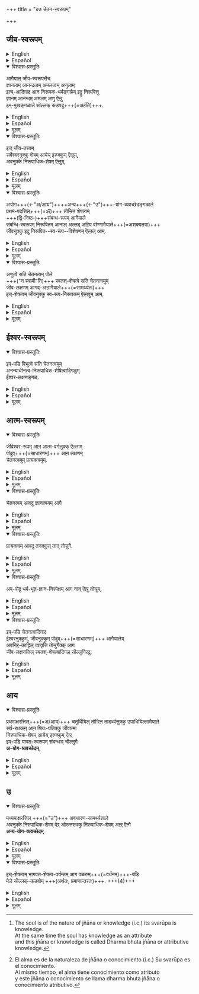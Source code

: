 +++
title = "०७ चेतन-स्वरूपम्"

+++
## जीव-स्वरूपम्

<details><summary>English</summary>

THE NATURE OF THE JĪVA.
</details>

<details><summary>Español</summary>

La naturaleza del Jīva.
</details>

<details open><summary>विश्वास-प्रस्तुतिः</summary>

आगैयाल् जीव-स्वरूपत्तैच्  
ज्ञानत्वम् आनन्दत्वम् अमलत्वम् अणुत्वम्  
इत्य्-आदिगळ् आऩ निरूपक-धर्मङ्गळैय् इट्टु निरूपित्तु  
ज्ञानम् आनन्दम् अमलम् अणु ऎऩ्ऱु  
इम्-मुखङ्गळाले सॊल्लक् कडवदु+++(=अर्हति)+++.
</details>

<details><summary>English</summary>

Therefore the essential nature (svarūpa) of the jīva  
may be described as jñāna (knowledge), bliss (ānanda), (amala) being pure, and being atomic (aṇu)  
in terms of its defining attributes (i. e.) being of the nature of knowledge, being of the nature of bliss, being pure and being atomic. 
</details>

<details><summary>Español</summary>

Por lo tanto, la naturaleza esencial (svarūpa) del jīva  
puede describirse como jñāna (conocimiento), dicha (ānanda), (amala) siendo puro y atómico (aṇu)  
En términos de sus atributos definitorios - es decir,  
ser de la naturaleza del conocimiento,  
ser de la naturaleza de la dicha,  
ser puro y atómico.
</details>

<details><summary>मूलम्</summary>

आगैयाल् जीवस्वरूपत्तैच् ज्ञानत्वमानन्दत्वममलत्वमणुत्वमित्यादिगळाऩ निरूपकधर्मङ्गळैयिट्टु निरूपित्तु ज्ञानमानन्दममलमणु ऎऩ्ऱु इम्मुखङ्गळाले सॊल्लक्कडवदु.
</details>

<details open><summary>विश्वास-प्रस्तुतिः</summary>

इज् जीव-तत्त्वम्  
सर्वेश्वरनुक्कु शेषम् आयेय् इरुक्कुम् ऎऩ्ऱुम्,  
अवनुक्के निरूपाधिक-शेषम् ऎऩ्ऱुम्,
</details>

<details><summary>English</summary>

This reality, viz. the jīva is always śeṣa to Iśvara (i.e.) it exists only for Iśvara  
and it is unconditional śeṣa only to Him. 
</details>

<details><summary>Español</summary>

Esta realidad, a saber El Jīva  
es siempre Śeṣa a Iśvara (es decir),  
existe solo para iśvara  
Y es incondicional Śeṣa solo para él.
</details>

<details><summary>मूलम्</summary>

इज्जीवतत्त्वम् सर्वेश्वरनुक्कु शेषमायेय् इरुक्कुम् ऎऩ्ऱुम्,
अवनुक्के निरूपाधिकशेषम् ऎऩ्ऱुम्,
</details>

<details open><summary>विश्वास-प्रस्तुतिः</summary>

अयोग+++(←"अ/आय")++++अन्य+++(←"उ")+++-योग-व्यवच्छेदङ्गळाले  
प्रथम-पदत्तिल्+++(=ॐ)+++ तोऱ्ऱिऩ शेषत्वम्  
+++(द्वि-निष्ठ-)+++संबन्ध-रूपम् आगैयाले  
संबन्धि-स्वरूपम् निरूपितम् आनाल् अल्लद् अऱिय वॊण्णामैयाले+++(=अशक्यतया)+++  
जीवनुक्कु इदु निरूपित--स्व-रूप--विशेषणम् ऎऩ्ऩल् आम्. 
</details>

<details><summary>English</summary>

Thus its existing (always) for the Lord is affirmed (ayogavyavaccheda)  
and also its existing for no other than the Lord (anya yogavyavaccheda).  
This quality of being śeṣa to the Lord,  
which is disclosed in the first word of Tirumantra, namely om (aum),  
is of the nature of a  relationship ( sambandha)  
and requires, therefore, a thing having that relationship  
and cannot be understood without it.+++(4)+++  
So this śeṣatva may be called an additional quality of a thing,  
namely, the jīva, which has already been defined by its defining attributes.  
</details>

<details><summary>Español</summary>

Así se afirma su existente (siempre) para el Señor (Ayogavyavaccheda)  
y también es existente para ningún otro que el Señor (Anya Yogavyavaccheda).  
Esta calidad de ser Śeṣa para el Señor,  
que se revela en la primera palabra de Tirumantra, a saber, OM (AUM),  
es de la naturaleza de una relación (sambandha)  
y requiere, por lo tanto, algo que tiene esa relación
y no se puede entender sin él.  
Entonces, este śeṣatva puede llamarse una calidad adicional de una cosa,  
a saber, el Jīva, que ya ha sido definido por sus atributos definitorios.
</details>

<details><summary>मूलम्</summary>

अयोगान्ययोग-व्यवच्छेदङ्गळाले प्रथमपदत्तिल् तोऱ्ऱिऩ शेषत्वम् संबन्धरूपमागैयाले संबन्धिस्वरूपम् निरूपितमानालल्लदऱिय वॊण्णामैयाले जीवनुक्कु इदु निरूपितस्वरूपविशेषणमॆऩ्ऩलाम्. 
</details>

<details open><summary>विश्वास-प्रस्तुतिः</summary>

अणुत्वे सति चेतनत्वम् पोले  
+++("न स्वामी"ति)+++ स्वतश्-शेषत्वे सति चेतनत्वमुम्  
जीव-लक्षणम् आगव्-अऱ्ऱागैयाले+++(=सामर्थ्यतः)+++  
इच्-शेषत्वम् जीवनुक्कु स्व-रूप-निरूपकम् ऎऩ्ऩवुम् आम्. 
</details>

<details><summary>English</summary>

Here the definition of the jīva is that it is a thing which is sentient while being also atomic.   
Similarly the jīva may also be defined as a thing which is sentient while being also, by its nature, śeṣa.  
So this quality of being śeṣa may also be called an attribute which defines the thing, viz, the jīva.
</details>

<details><summary>Español</summary>

Aquí la definición del Jīva  
es que es algo que es sensible mientras también es atómico.  
Del mismo modo, el Jīva también puede definirse  
como una cosa que es sensible mientras es también, por su naturaleza, Śeṣa.  
Entonces, esta calidad de ser Śeṣa  
también puede llamarse un atributo que define la cosa, a saber, el Jīva.
</details>

<details><summary>मूलम्</summary>

अणुत्वे सति चेतनत्वम् पोले स्वतश्शेषत्वे सति चेतनत्वमुम् जीवलक्षणमागवऱ्ऱागैयाले इच्शेषत्वम् जीवनुक्कु स्वरूपनिरूपकमॆऩ्ऩवुमाम्. 
</details>

## ईश्वर-स्वरूपम्
<details open><summary>विश्वास-प्रस्तुतिः</summary>

इप्-पडि विभुत्वे सति चेतनत्वमुम्  
अनन्याधीनत्व-निरूपाधिक-शेषित्वादिगळुम्  
ईश्वर-लक्षणङ्गळ्.
</details>

<details><summary>English</summary>

Similarly Iśvara may be defined as having sentience along with omnipresence (vibhu).  
He may also be defined as one that is absolutely independent of everything else, while being the unconditional seshin (i.e.) one for whom all other things exist (unconditionally).  
</details>

<details><summary>Español</summary>

Del mismo modo, Iśvara puede definirse como una sensibilidad junto con la omnipresencia (Vibhu).  
También puede definirse como uno que es absolutamente independiente de todo lo demás,  
mientras que ser el seshin incondicional  
(es decir) para quien existen todas las demás cosas (incondicionalmente).
</details>

<details><summary>मूलम्</summary>

इप्पडि विभुत्वेसति चेतनत्वमुम् अनन्याधीनत्वनिरूपाधिकशेषित्वादिगळुमीश्वरलक्षणङ्गळ्.
</details>

## आत्म-स्वरूपम्
<details open><summary>विश्वास-प्रस्तुतिः</summary>

जीवेश्वर-रूपम् आऩ आत्म-वर्गत्तुक्क् ऎल्लाम्  
पॊदुव्+++(=साधारणम्)+++ आऩ लक्षणम्  
चेतनत्वमुम् प्रत्यक्त्वमुम्.
</details>

<details><summary>English</summary>

The class of atmas which includes jīvas and Iśvara  
may be defined as those that are sentient and pratyak  
(i.e. which are subjective and have inwardness). 
</details>

<details><summary>Español</summary>

La clase de ATMAS que incluye a Jīvas e Iśvara  
puede definirse como los que son sensibles y pratyak  
(es decir, que son subjetivos y tienen interioridad).
</details>

<details><summary>मूलम्</summary>

जीवेश्वररूपमाऩ आत्मवर्गत्तुक्कॆल्लाम् पॊदुवाऩ लक्षणम् चेतनत्वमुम् प्रत्यक्त्वमुम्.
</details>

<details open><summary>विश्वास-प्रस्तुतिः</summary>

चेतनत्वम् आवदु ज्ञानाश्रयम् आगै
</details>

<details><summary>English</summary>

To be sentient is to be the possessor of knowledge. 
</details>

<details><summary>Español</summary>

Ser sensible es ser la poseedora del conocimiento.
</details>

<details><summary>मूलम्</summary>

चेतनत्वमावदु ज्ञानाश्रयमागै
</details>

<details open><summary>विश्वास-प्रस्तुतिः</summary>

प्रत्यक्त्वम् आवदु तनक्कुत् ताऩ् तोऱ्ऱुगै.
</details>

<details><summary>English</summary>

To be subjective or inward (or pratyak) is to possess luminosity to oneself. 
</details>

<details><summary>Español</summary>

Ser subjetivo o interno (o pratyak) es poseer luminosidad para uno mismo.
</details>

<details><summary>मूलम्</summary>

प्रत्यक्त्वमावदु तनक्कुत्ताऩ् तोऱ्ऱुगै.
</details>

<details open><summary>विश्वास-प्रस्तुतिः</summary>

अप्-पोदु धर्म-भूत-ज्ञान-निरपेक्षम् आग नाऩ् ऎऩ्ऱु तोऱ्ऱुम्.
</details>

<details><summary>English</summary>

The atmā or soul is self-luminous  
and shines as 'I'  
without the help of the attributive knowledge [^f145] (dharmabhūta  jñāna) .

[^f145]: 

    The soul is of the nature of jñāna or knowledge (i.c.) its svarūpa is knowledge.  
    At the same time the soul has knowledge as an attribute  
    and this jñāna or knowledge is called Dharma bhuta jñāna or attributive knowledge.
</details>

<details><summary>Español</summary>

El atmā o el alma es autoluminoso  
y brilla como 'yo'  
sin la ayuda del conocimiento atributivo [^es145] (dharmabhūta jñāna).

[^ES145]:

    El alma es de la naturaleza de jñāna o conocimiento (i.c.)  Su svarūpa es el conocimiento.  
    Al mismo tiempo, el alma tiene conocimiento como atributo  
    y este jñāna o conocimiento se llama dharma bhuta jñāna o conocimiento atributivo.
</details>

<details><summary>मूलम्</summary>

अप्पोदु धर्मभूतज्ञाननिरपेक्षमाग नानॆऩ्ऱु तोऱ्ऱुम्.
</details>

<details open><summary>विश्वास-प्रस्तुतिः</summary>

इप्-पडि चेतनत्वादिगळ्  
ईश्वरनुक्कुम्, जीवनुक्कुम् पॊदुव्+++(=साधारणम्)+++ आगैयालेय्  
अवनिऱ्‌-काट्टिल् व्यावृत्ति तोऱ्ऱुगैक्क् आग  
जीव-लक्षणत्तिल् स्वतश्-शेषत्वादिगळ् सॊल्लुगिऱदु. 
</details>

<details><summary>English</summary>

Since sentience and inwardness (pratyaktva)  
are common to both jīvas and Iśvara,  
the jīva has to be defined as having, in addition,  
dependance by its very nature (on Iśvara).  
</details>

<details><summary>Español</summary>

Desde la sensibilidad y la interioridad (Pratyaktva)  
son comunes tanto a Jīvas como a Iśvara,  
El Jīva tiene que definirse como tener, además,  
dependencia por su propia naturaleza (en Iśvara).
</details>

<details><summary>मूलम्</summary>

इप्पडि चेतनत्वादिगळीश्वरनुक्कुम् जीवनुक्कुम् पॊदुवागैयाले यवनिऱ्‌काट्टिल् व्यावृत्ति तोऱ्ऱुगैक्काग जीवलक्षणत्तिल् स्वतश्शेषत्वादिगळ् सॊल्लुगिऱदु. 
</details>

## आय
<details open><summary>विश्वास-प्रस्तुतिः</summary>

प्रथमाक्षरत्तिल्+++(=अ/आय)+++ चतुर्थियिल् तोऱ्ऱिऩ तादर्थ्यत्तुक्कु उपाधियिल्लामैयाले  
सर्व-रक्षकऩ् आऩ श्रियः-पतिक्कु जीवात्मा  
निरुपाधिक-शेषम् आयेय् इरुक्कुम् ऎऩ्ऱ्  
इप्-पडि यावत्-स्वरूपम् संबन्धञ् चॊल्लुगै  
**अ-योग-व्यवच्छेदम्**. 
</details>

<details><summary>English</summary>

In the aṣṭākṣara, in the dative of the first syllable (āya) a in aum (om),  
the jīva's existence for the fulfilment of Iśvara's purposes  
is stated without any condition;  
therefore the jīva is unconditionally and absolutely dependent upon the Lord of Śrī (Lakṣmī ),  
who is the universal Saviour. 

This statement of the absolute relationship  
between the jīva and Iśvara throughout the existence (of the former )  
is called ayogavyavaccheda  
or denial of the non-existence of the relationship. 
</details>

<details><summary>Español</summary>

En el aṣṭākṣara, en el dativo de la primera sílaba (āya) a en aum (om),  
La existencia del Jīva para el cumplimiento de los propósitos de Iśvara  
se establece sin ninguna condición;  
Por lo tanto, el Jīva depende incondicional y absolutamente del Señor de Śrī (Lakṣmī),  
quien es el salvador universal.

Esta declaración de la relación absoluta  
Entre Jīva e Iśvara a lo largo de la existencia (del primero)
se llama Ayogavyavaccheda  
o negación de la inexistencia de la relación.
</details>

<details><summary>मूलम्</summary>

प्रथमाक्षरत्तिल् चतुर्थियिल् तोऱ्ऱिऩ तादर्थ्यत्तुक्कु उपाधियिल्लामैयाले सर्वरक्षकऩाऩ श्रियःपतिक्कु जीवात्मा निरुपाधिकशेषमायेयिरुक्कुमॆऩ्ऱिप्पडि यावत्-स्वरूपम् संबन्धञ्चॊल्लुगै अयोगव्यवच्छेदम्. 
</details>

## उ
<details open><summary>विश्वास-प्रस्तुतिः</summary>

मध्यमाक्षरत्तिल् +++(="उ")+++ अवधारण-सामर्थ्यत्ताले  
अवनुक्के निरुपाधिक-शेषम् वेऱ् ओरुत्तरुक्कु निरुपाधिक-शेषम् अऩ्ऱ् ऎऩ्गै  
**अन्य-योग-व्यवच्छेदम्**.
</details>

<details><summary>English</summary>

The second syllable u in aum (om) in aṣṭākṣara means 'only'  
and brings out the idea that the jīva exists for the purposes of only Iśvara  
and denies his dependence or existence for the sake of any others. 

This denial is called anya-yogavyavaccheda  
or denial of (the jīva's ) relationship with others. 
</details>

<details><summary>Español</summary>

La segunda sílaba u en aum (om) en aṣṭākṣara significa 'solo'  
y saca la idea de que el Jīva existe para los propósitos de solo iśvara  
y niega su dependencia o existencia por el bien de cualquier otra.

Esta negación se llama Anya-Yogavyavaccheda  
o negación de la relación (la Jīva) con los demás.
</details>

<details><summary>मूलम्</summary>

मध्यमाक्षरत्तिल् अवधारण-सामर्थ्यत्ताले अवनुक्के निरुपाधिकशेषम् वेऱोरुत्तरुक्कु निरुपाधिकशेषमऩ्ऱॆऩ्गै अन्ययोगव्यवच्छेदम्.
</details>

<details open><summary>विश्वास-प्रस्तुतिः</summary>

इच्-शेषत्वम् भागवत-शेषत्व-पर्यन्तम् आग वळरुम्+++(=वर्धनम्)+++-बडि  
मेले सॊल्लक्-कडवोम् +++(अर्थतः, प्रमाणान्तरतः)+++.  +++(4)+++
</details>

<details><summary>English</summary>

We will show later that this śeṣatva extends from the Lord to His devotees as well.  
</details>

<details><summary>Español</summary>

Más tarde mostraremos  
que esto śeṣatva también se extiende  
desde el Señor hasta sus devotos.
</details>

<details><summary>मूलम्</summary>

इच्शेषत्वम् भागवतशेषत्वपर्यन्तमाग वळरुम्बडि मेले सॊल्लक्कडवोम्.  
</details>

